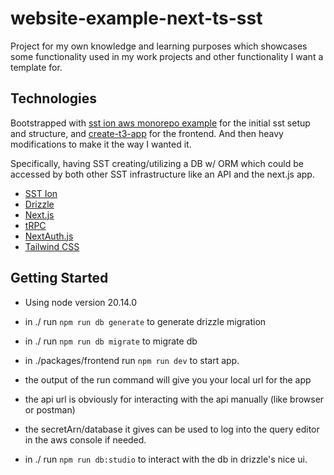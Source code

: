 # website-example-next-ts-sst

Project for my own knowledge and learning purposes which showcases some functionality used in my work projects
and other functionality I want a template for.

## Technologies
Bootstrapped with [sst ion aws monorepo example](https://github.com/sst/ion/tree/dev/examples/aws-monorepo)
for the initial sst setup and structure, and [create-t3-app](https://create.t3.gg/) for the frontend.
And then heavy modifications to make it the way I wanted it.

Specifically, having SST creating/utilizing a DB w/ ORM which could be accessed by both other SST infrastructure 
like an API and the next.js app.

- [SST Ion](https://ion.sst.dev/)
- [Drizzle](https://orm.drizzle.team/)
- [Next.js](https://nextjs.org)
- [tRPC](https://trpc.io)
- [NextAuth.js](https://next-auth.js.org)
- [Tailwind CSS](https://tailwindcss.com)

## Getting Started
- Using node version 20.14.0
- in ./ run `npm run db generate` to generate drizzle migration
- in ./ run `npm run db migrate` to migrate db
- in ./packages/frontend run `npm run dev` to start app.

- the output of the run command will give you your local url for the app
- the api url is obviously for interacting with the api manually (like browser or postman)
- the secretArn/database it gives can be used to log into the query editor in the aws console if needed.
- in ./ run `npm run db:studio` to interact with the db in drizzle's nice ui.